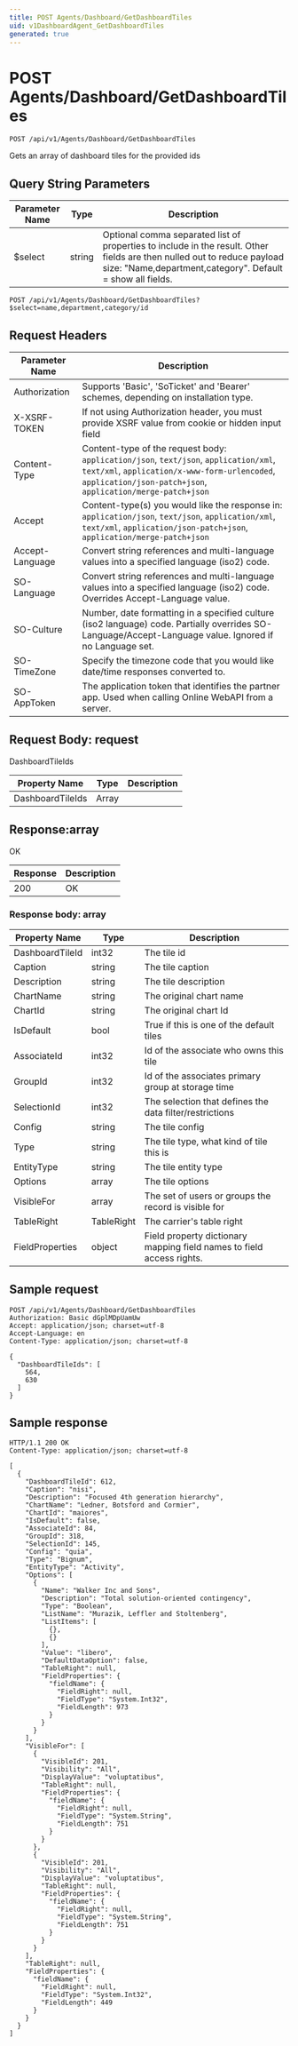 ```yaml
---
title: POST Agents/Dashboard/GetDashboardTiles
uid: v1DashboardAgent_GetDashboardTiles
generated: true
---
```


# POST Agents/Dashboard/GetDashboardTiles

```http
POST /api/v1/Agents/Dashboard/GetDashboardTiles
```

Gets an array of dashboard tiles for the provided ids







## Query String Parameters

| Parameter Name | Type |  Description |
|----------------|------|--------------|
| $select | string |  Optional comma separated list of properties to include in the result. Other fields are then nulled out to reduce payload size: "Name,department,category". Default = show all fields. |

```http
POST /api/v1/Agents/Dashboard/GetDashboardTiles?$select=name,department,category/id
```


## Request Headers

| Parameter Name | Description |
|----------------|-------------|
| Authorization  | Supports 'Basic', 'SoTicket' and 'Bearer' schemes, depending on installation type. |
| X-XSRF-TOKEN   | If not using Authorization header, you must provide XSRF value from cookie or hidden input field |
| Content-Type | Content-type of the request body: `application/json`, `text/json`, `application/xml`, `text/xml`, `application/x-www-form-urlencoded`, `application/json-patch+json`, `application/merge-patch+json` |
| Accept         | Content-type(s) you would like the response in: `application/json`, `text/json`, `application/xml`, `text/xml`, `application/json-patch+json`, `application/merge-patch+json` |
| Accept-Language | Convert string references and multi-language values into a specified language (iso2) code. |
| SO-Language | Convert string references and multi-language values into a specified language (iso2) code. Overrides Accept-Language value. |
| SO-Culture | Number, date formatting in a specified culture (iso2 language) code. Partially overrides SO-Language/Accept-Language value. Ignored if no Language set. |
| SO-TimeZone | Specify the timezone code that you would like date/time responses converted to. |
| SO-AppToken | The application token that identifies the partner app. Used when calling Online WebAPI from a server. |

## Request Body: request 

DashboardTileIds 

| Property Name | Type |  Description |
|----------------|------|--------------|
| DashboardTileIds | Array |  |

## Response:array

OK

| Response | Description |
|----------------|-------------|
| 200 | OK |

### Response body: array

| Property Name | Type |  Description |
|----------------|------|--------------|
| DashboardTileId | int32 | The tile id |
| Caption | string | The tile caption |
| Description | string | The tile description |
| ChartName | string | The original chart name |
| ChartId | string | The original chart Id |
| IsDefault | bool | True if this is one of the default tiles |
| AssociateId | int32 | Id of the associate who owns this tile |
| GroupId | int32 | Id of the associates primary group at storage time |
| SelectionId | int32 | The selection that defines the data filter/restrictions |
| Config | string | The tile config |
| Type | string | The tile type, what kind of tile this is |
| EntityType | string | The tile entity type |
| Options | array | The tile options |
| VisibleFor | array | The set of users or groups the record is visible for |
| TableRight | TableRight | The carrier's table right |
| FieldProperties | object | Field property dictionary mapping field names to field access rights. |

## Sample request

```http!
POST /api/v1/Agents/Dashboard/GetDashboardTiles
Authorization: Basic dGplMDpUamUw
Accept: application/json; charset=utf-8
Accept-Language: en
Content-Type: application/json; charset=utf-8

{
  "DashboardTileIds": [
    564,
    630
  ]
}
```

## Sample response

```http_
HTTP/1.1 200 OK
Content-Type: application/json; charset=utf-8

[
  {
    "DashboardTileId": 612,
    "Caption": "nisi",
    "Description": "Focused 4th generation hierarchy",
    "ChartName": "Ledner, Botsford and Cormier",
    "ChartId": "maiores",
    "IsDefault": false,
    "AssociateId": 84,
    "GroupId": 318,
    "SelectionId": 145,
    "Config": "quia",
    "Type": "Bignum",
    "EntityType": "Activity",
    "Options": [
      {
        "Name": "Walker Inc and Sons",
        "Description": "Total solution-oriented contingency",
        "Type": "Boolean",
        "ListName": "Murazik, Leffler and Stoltenberg",
        "ListItems": [
          {},
          {}
        ],
        "Value": "libero",
        "DefaultDataOption": false,
        "TableRight": null,
        "FieldProperties": {
          "fieldName": {
            "FieldRight": null,
            "FieldType": "System.Int32",
            "FieldLength": 973
          }
        }
      }
    ],
    "VisibleFor": [
      {
        "VisibleId": 201,
        "Visibility": "All",
        "DisplayValue": "voluptatibus",
        "TableRight": null,
        "FieldProperties": {
          "fieldName": {
            "FieldRight": null,
            "FieldType": "System.String",
            "FieldLength": 751
          }
        }
      },
      {
        "VisibleId": 201,
        "Visibility": "All",
        "DisplayValue": "voluptatibus",
        "TableRight": null,
        "FieldProperties": {
          "fieldName": {
            "FieldRight": null,
            "FieldType": "System.String",
            "FieldLength": 751
          }
        }
      }
    ],
    "TableRight": null,
    "FieldProperties": {
      "fieldName": {
        "FieldRight": null,
        "FieldType": "System.Int32",
        "FieldLength": 449
      }
    }
  }
]
```